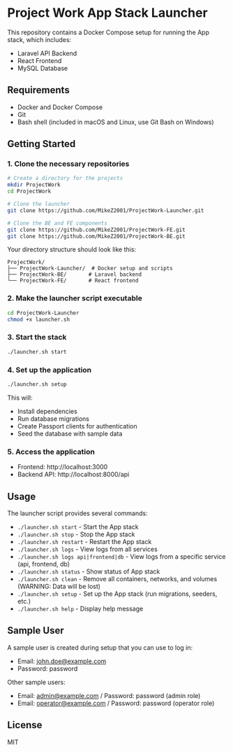 # Project Work App Stack Launcher

This repository contains a Docker Compose setup for running the App stack, which includes:

- Laravel API Backend
- React Frontend
- MySQL Database

## Requirements

- Docker and Docker Compose
- Git
- Bash shell (included in macOS and Linux, use Git Bash on Windows)

## Getting Started

### 1. Clone the necessary repositories

```bash
# Create a directory for the projects
mkdir ProjectWork
cd ProjectWork

# Clone the launcher
git clone https://github.com/MikeZ2001/ProjectWork-Launcher.git

# Clone the BE and FE components
git clone https://github.com/MikeZ2001/ProjectWork-FE.git
git clone https://github.com/MikeZ2001/ProjectWork-BE.git
```

Your directory structure should look like this:
```
ProjectWork/
├── ProjectWork-Launcher/  # Docker setup and scripts
├── ProjectWork-BE/       # Laravel backend
└── ProjectWork-FE/       # React frontend
```

### 2. Make the launcher script executable

```bash
cd ProjectWork-Launcher
chmod +x launcher.sh
```

### 3. Start the stack

```bash
./launcher.sh start
```

### 4. Set up the application

```bash
./launcher.sh setup
```

This will:
- Install dependencies
- Run database migrations
- Create Passport clients for authentication
- Seed the database with sample data

### 5. Access the application

- Frontend: http://localhost:3000
- Backend API: http://localhost:8000/api

## Usage

The launcher script provides several commands:

- `./launcher.sh start` - Start the App stack
- `./launcher.sh stop` - Stop the App stack
- `./launcher.sh restart` - Restart the App stack
- `./launcher.sh logs` - View logs from all services
- `./launcher.sh logs api|frontend|db` - View logs from a specific service (api, frontend, db)
- `./launcher.sh status` - Show status of App stack
- `./launcher.sh clean` - Remove all containers, networks, and volumes (WARNING: Data will be lost)
- `./launcher.sh setup` - Set up the App stack (run migrations, seeders, etc.)
- `./launcher.sh help` - Display help message

## Sample User

A sample user is created during setup that you can use to log in:

- Email: john.doe@example.com
- Password: password

Other sample users:
- Email: admin@example.com / Password: password (admin role)
- Email: operator@example.com / Password: password (operator role)

## License

MIT 